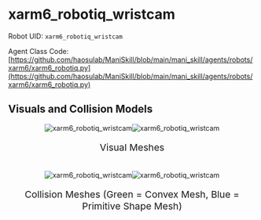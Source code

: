 <!-- THIS IS ALL GENERATED DOCUMENTATION via generate_robot_docs.py. DO NOT MODIFY THIS FILE -->

# xarm6_robotiq_wristcam

Robot UID: `xarm6_robotiq_wristcam`

Agent Class Code: [https://github.com/haosulab/ManiSkill/blob/main/mani_skill/agents/robots/xarm6/xarm6_robotiq.py](https://github.com/haosulab/ManiSkill/blob/main/mani_skill/agents/robots/xarm6/xarm6_robotiq.py)

## Visuals and Collision Models

<div>
    <div style="max-width: 100%; display: flex; justify-content: center;">
        <img src="/_static/robot_images/xarm6_robotiq_wristcam/front_visual.png" style='min-width:min(50%, 100px);max-width:50%;height:auto' alt="xarm6_robotiq_wristcam">
        <img src="/_static/robot_images/xarm6_robotiq_wristcam/side_visual.png" style='min-width:min(50%, 100px);max-width:50%;height:auto' alt="xarm6_robotiq_wristcam">
    </div>
    <p style="text-align: center; font-size: 1.2rem;">Visual Meshes</p>
    <br/>
    <div style="max-width: 100%; display: flex; justify-content: center;">
        <img src="/_static/robot_images/xarm6_robotiq_wristcam/front_collision.png" style='min-width:min(50%, 100px);max-width:50%;height:auto' alt="xarm6_robotiq_wristcam">
        <img src="/_static/robot_images/xarm6_robotiq_wristcam/side_collision.png" style='min-width:min(50%, 100px);max-width:50%;height:auto' alt="xarm6_robotiq_wristcam">
    </div>
    <p style="text-align: center; font-size: 1.2rem;">Collision Meshes (Green = Convex Mesh, Blue = Primitive Shape Mesh)</p>
</div>
